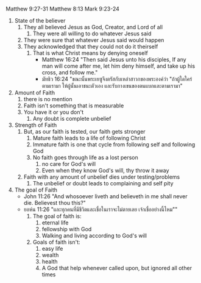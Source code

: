Matthew 9:27-31
Matthew 8:13
Mark 9:23-24

1. State of the believer
    1. They all believed Jesus as God, Creator, and Lord of all
        1. They were all willing to do whatever Jesus said
    2. They were sure that whatever Jesus said would happen
    3. They acknowledged that they could not do it theirself
        1. That is what Christ means by denying oneself
            - Matthew 16:24 "Then said Jesus unto his disciples, If any man will come after me, let him deny himself, and take up his cross, and follow me."
            - มัทธิว 16:24 "ขณะนั้นพระเยซูจึงตรัสกับเหล่าสาวกของพระองค์ว่า "ถ้าผู้ใดใคร่ตามเรามา ให้ผู้นั้นเอาชนะตัวเอง และรับกางเขนของตนแบกและตามเรามา"
2. Amount of Faith
    1. there is no mention
    2. Faith isn't something that is measurable
    3. You have it or you don't
        1. Any doubt is complete unbelief
3. Strength of Faith
    1. But, as our faith is tested, our faith gets stronger
        1. Mature faith leads to a life of following Christ
        2. Immature faith is one that cycle from following self and following God
        3. No faith goes through life as a lost person
            1. no care for God's will
            2. Even when they know God's will, thy throw it away
    2. Faith with any amount of unbelief dies under testing/problems
        1. The unbelief or doubt leads to complaining and self pity
4. The goal of Faith
    - John 11:26 "And whosoever liveth and believeth in me shall never die. Believest thou this?"
    - ยอห์น 11:26 "และทุกคนที่มีชีวิตและเชื่อในเราจะไม่ตายเลย เจ้าเชื่ออย่างนี้ไหม""
        1. The goal of faith is:
            1. eternal life
            2. fellowship with God
            3. Walking and living according to God's will
        2. Goals of faith isn't:
            1. easy life
            2. wealth
            3. health
            4. A God that help whenever called upon, but ignored all other times